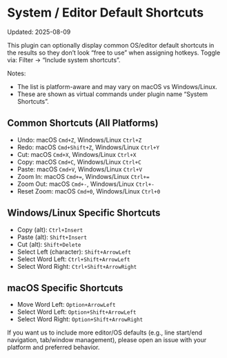 # System / Editor Default Shortcuts

Updated: 2025-08-09

This plugin can optionally display common OS/editor default shortcuts in the results so they don’t look “free to use” when assigning hotkeys. Toggle via: Filter → “Include system shortcuts”.

Notes:
- The list is platform-aware and may vary on macOS vs Windows/Linux.
- These are shown as virtual commands under plugin name “System Shortcuts”.

## Common Shortcuts (All Platforms)

- Undo: macOS `Cmd+Z`, Windows/Linux `Ctrl+Z`
- Redo: macOS `Cmd+Shift+Z`, Windows/Linux `Ctrl+Y`
- Cut: macOS `Cmd+X`, Windows/Linux `Ctrl+X`
- Copy: macOS `Cmd+C`, Windows/Linux `Ctrl+C`
- Paste: macOS `Cmd+V`, Windows/Linux `Ctrl+V`
- Zoom In: macOS `Cmd+=`, Windows/Linux `Ctrl+=`
- Zoom Out: macOS `Cmd+-`, Windows/Linux `Ctrl+-`
- Reset Zoom: macOS `Cmd+0`, Windows/Linux `Ctrl+0`

## Windows/Linux Specific Shortcuts

- Copy (alt): `Ctrl+Insert`
- Paste (alt): `Shift+Insert`
- Cut (alt): `Shift+Delete`
- Select Left (character): `Shift+ArrowLeft`
- Select Word Left: `Ctrl+Shift+ArrowLeft`
- Select Word Right: `Ctrl+Shift+ArrowRight`

## macOS Specific Shortcuts

- Move Word Left: `Option+ArrowLeft`
- Select Word Left: `Option+Shift+ArrowLeft`
- Select Word Right: `Option+Shift+ArrowRight`

If you want us to include more editor/OS defaults (e.g., line start/end navigation, tab/window management), please open an issue with your platform and preferred behavior.


